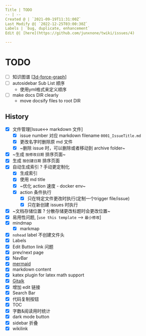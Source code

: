 ```yaml
---
Title | TODO
-- | --
Created @ | `2021-09-19T11:31:00Z`
Last Modify @| `2022-12-25T03:00:30Z`
Labels | `bug, duplicate, enhancement`
Edit @| [here](https://github.com/junxnone/twiki/issues/4)

---
```

# TODO

- [ ]  知识图谱 [[3d-force-graph](https://github.com/vasturiano/3d-force-graph)]
- [ ] autosidebar Sub List 顺序
  - 使用yml格式来定义顺序
- [ ] make docs DIR clearly
  - move docsify files to root DIR

## History

- [x] 文件管理[Issue<-> markdown 文件] 
  - [x] issue number 对应 markdown filename `0001_IssueTitle.md`
  - [x] 更改名字时删除原 md 文件
  - [x] ~删除 issue 时，可以删除或者移动到 archive folder~
- [x] ~生成 `按修改日期` 排序页面~
- [x] 生成 `按创建日期` 排序页面
- [x] 自动生成索引 ? 手动更定制化
  - [x] 生成索引
  - [x] 使用 md title
  - [x] ~优化 action 速度 - docker env~
  - [x] action 条件执行
    - [x] 只在特定文件更改时执行(定制一个trigger file/issue) 
    - [x] 只在新创建 issues 时执行 
- [x] ~文档存储位置 ? 分散存储更改标题时会更改位置~
- [x] 易用性问题, [`use this template` --> `最小修改`]
- [x] mindmap
  - [x] markmap
- [x] `nohead` label 不创建文件头
- [x] Labels
- [x] Edit Button link 问题
- [x] prev/next page
- [x] NavBar
- [x] [mermaid](https://github.com/Leward/mermaid-docsify)
- [x] markdown content
- [x] katex plugin for latex math support
- [x] [Gitalk](https://github.com/gitalk/gitalk/blob/master/readme-cn.md)
- [x] 增加 edit 链接
- [x] Search Bar
- [x] 代码复制按钮
- [x] TOC
- [x] 字数&阅读用时统计
- [x] dark mode button
- [x] sidebar 折叠
- [x] wikilink
